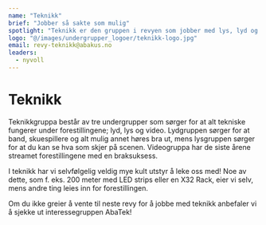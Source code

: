 ```yaml
---
name: "Teknikk"
brief: "Jobber så sakte som mulig"
spotlight: "Teknikk er den gruppen i revyen som jobber med lys, lyd og video. Vi har mye kult utstyr, som 200 meter med ledstrips!"
logo: "@/images/undergrupper_logoer/teknikk-logo.jpg"
email: revy-teknikk@abakus.no
leaders:
  - nyvoll
---
```


# Teknikk

Teknikkgruppa består av tre undergrupper som sørger for at alt tekniske fungerer under forestillingene; lyd, lys og video. Lydgruppen sørger for at band, skuespillere og alt mulig annet høres bra ut, mens lysgruppen sørger for at du kan se hva som skjer på scenen. Videogruppa har de siste årene streamet forestillingene med en braksuksess.

I teknikk har vi selvfølgelig veldig mye kult utstyr å leke oss med! Noe av dette, som f. eks. 200 meter med LED strips eller en X32 Rack, eier vi selv, mens andre ting leies inn for forestillingen.

Om du ikke greier å vente til neste revy for å jobbe med teknikk anbefaler vi å sjekke ut interessegruppen AbaTek!
